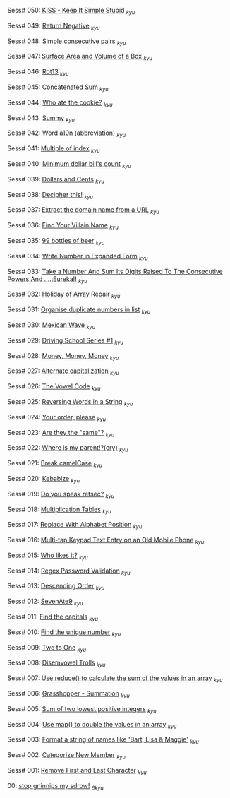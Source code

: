 Sess# 050: [KISS - Keep It Simple Stupid](https://www.codewars.com/kata/57eeb8cc5f79f6465a0015c1) <sub>_kyu_</sub>

Sess# 049: [Return Negative](https://www.codewars.com/kata/55685cd7ad70877c23000102) <sub>_kyu_</sub>

Sess# 048: [Simple consecutive pairs](https://www.codewars.com/kata/5a3e1319b6486ac96f000049) <sub>_kyu_</sub>

Sess# 047: [Surface Area and Volume of a Box](https://www.codewars.com/kata/565f5825379664a26b00007c) <sub>_kyu_</sub>

Sess# 046: [Rot13](https://www.codewars.com/kata/530e15517bc88ac656000716) <sub>_kyu_</sub>

Sess# 045: [Concatenated Sum](https://www.codewars.com/kata/59a1ec603203e862bb00004f) <sub>_kyu_</sub>

Sess# 044: [Who ate the cookie?](https://www.codewars.com/kata/55a996e0e8520afab9000055) <sub>_kyu_</sub>

Sess# 043: [Summy](https://www.codewars.com/kata/599c20626bd8795ce900001d) <sub>_kyu_</sub>

Sess# 042: [Word a10n (abbreviation)](https://www.codewars.com/kata/5375f921003bf62192000746) <sub>_kyu_</sub>

Sess# 041: [Multiple of index](https://www.codewars.com/kata/5a34b80155519e1a00000009) <sub>_kyu_</sub>

Sess# 040: [Minimum dollar bill's count](https://www.codewars.com/kata/58e4d3530e1018e155000058) <sub>_kyu_</sub>

Sess# 039: [Dollars and Cents](https://www.codewars.com/kata/55902c5eaa8069a5b4000083) <sub>_kyu_</sub>

Sess# 038: [Decipher this!](https://www.codewars.com/kata/581e014b55f2c52bb00000f8) <sub>_kyu_</sub>

Sess# 037: [Extract the domain name from a URL](https://www.codewars.com/kata/514a024011ea4fb54200004b) <sub>_kyu_</sub>

Sess# 036: [Find Your Villain Name](https://www.codewars.com/kata/536c00e21da4dc0a0700128b) <sub>_kyu_</sub>

Sess# 035: [99 bottles of beer](https://www.codewars.com/kata/52a723508a4d96c6c90005ba) <sub>_kyu_</sub>

Sess# 034: [Write Number in Expanded Form](https://www.codewars.com/kata/5842df8ccbd22792a4000245) <sub>_kyu_</sub>

Sess# 033: [Take a Number And Sum Its Digits Raised To The Consecutive Powers And ....¡Eureka!!](https://www.codewars.com/kata/5626b561280a42ecc50000d1) <sub>_kyu_</sub>

Sess# 032: [Holiday of Array Repair](https://www.codewars.com/kata/5579906f2f0c0d0766000127) <sub>_kyu_</sub>

Sess# 031: [Organise duplicate numbers in list](https://www.codewars.com/kata/58f5c63f1e26ecda7e000029) <sub>_kyu_</sub>

Sess# 030: [Mexican Wave](https://www.codewars.com/kata/58f5c63f1e26ecda7e000029) <sub>_kyu_</sub>

Sess# 029: [Driving School Series #1](https://www.codewars.com/kata/58999425006ee3f97c00011f) <sub>_kyu_</sub>

Sess# 028: [Money, Money, Money](https://www.codewars.com/kata/563f037412e5ada593000114) <sub>_kyu_</sub>

Sess# 027: [Alternate capitalization](https://www.codewars.com/kata/59cfc000aeb2844d16000075) <sub>_kyu_</sub>

Sess# 026: [The Vowel Code](https://www.codewars.com/kata/57a55c8b72292d057b000594) <sub>_kyu_</sub>

Sess# 025: [Reversing Words in a String](https://www.codewars.com/kata/57a55c8b72292d057b000594) <sub>_kyu_</sub>

Sess# 024: [Your order, please](https://www.codewars.com/kata/55c45be3b2079eccff00010f) <sub>_kyu_</sub>

Sess# 023: [Are they the "same"?](https://www.codewars.com/kata/550498447451fbbd7600041c) <sub>_kyu_</sub>

Sess# 022: [Where is my parent!?(cry)](https://www.codewars.com/kata/58539230879867a8cd00011c) <sub>_kyu_</sub>

Sess# 021: [Break camelCase](https://www.codewars.com/kata/5208f99aee097e6552000148) <sub>_kyu_</sub>

Sess# 020: [Kebabize](https://www.codewars.com/kata/57f8ff867a28db569e000c4a) <sub>_kyu_</sub>

Sess# 019: [Do you speak retsec?](https://www.codewars.com/kata/5516ab668915478845000780) <sub>_kyu_</sub>

Sess# 018: [Multiplication Tables](https://www.codewars.com/kata/5432fd1c913a65b28f000342) <sub>_kyu_</sub>

Sess# 017: [Replace With Alphabet Position](https://www.codewars.com/kata/546f922b54af40e1e90001da) <sub>_kyu_</sub>

Sess# 016: [Multi-tap Keypad Text Entry on an Old Mobile Phone](https://www.codewars.com/kata/54a2e93b22d236498400134b) <sub>_kyu_</sub>

Sess# 015: [Who likes it?](https://www.codewars.com/kata/5266876b8f4bf2da9b000362) <sub>_kyu_</sub>

Sess# 014: [Regex Password Validation](https://www.codewars.com/kata/52e1476c8147a7547a000811) <sub>_kyu_</sub>

Sess# 013: [Descending Order](https://www.codewars.com/kata/5467e4d82edf8bbf40000155) <sub>_kyu_</sub>

Sess# 012: [SevenAte9](https://www.codewars.com/kata/559f44187fa851efad000087) <sub>_kyu_</sub>

Sess# 011: [Find the capitals](https://www.codewars.com/kata/539ee3b6757843632d00026b) <sub>_kyu_</sub>

Sess# 010: [Find the unique number](https://www.codewars.com/kata/585d7d5adb20cf33cb000235) <sub>_kyu_</sub>

Sess# 009: [Two to One](https://www.codewars.com/kata/5656b6906de340bd1b0000ac) <sub>_kyu_</sub>

Sess# 008: [Disemvowel Trolls](https://www.codewars.com/kata/52fba66badcd10859f00097e) <sub>_kyu_</sub>

Sess# 007: [Use reduce() to calculate the sum of the values in an array](https://www.codewars.com/kata/532b4057484b0e58e8000766) <sub>_kyu_</sub>

Sess# 006: [Grasshopper - Summation](https://www.codewars.com/kata/55d24f55d7dd296eb9000030) <sub>_kyu_</sub>

Sess# 005: [Sum of two lowest positive integers](https://www.codewars.com/kata/558fc85d8fd1938afb000014) <sub>_kyu_</sub>

Sess# 004: [Use map() to double the values in an array](https://www.codewars.com/kata/53951fff369894e4f10007a9) <sub>_kyu_</sub>

Sess# 003: [Format a string of names like 'Bart, Lisa & Maggie'](https://www.codewars.com/kata/53368a47e38700bd8300030d) <sub>_kyu_</sub>

Sess# 002: [Categorize New Member](https://www.codewars.com/kata/5502c9e7b3216ec63c0001aa) <sub>_kyu_</sub>

Sess# 001: [Remove First and Last Character](https://www.codewars.com/kata/56bc28ad5bdaeb48760009b0) <sub>_kyu_</sub>

00: [stop gninnips my sdrow!]() <sub>_6kyu_</sub>
